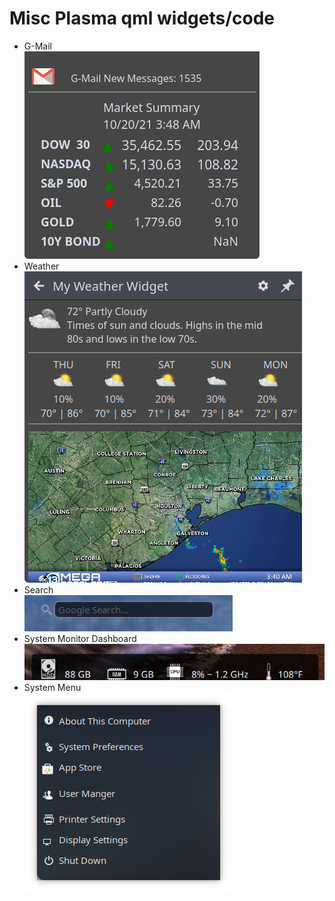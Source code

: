 # Misc Plasma qml widgets/code

* G-Mail <br>
![G-Mail](email.png)
* Weather <br>
![Weather](weather.png)
* Search <br>
![Search](search.png)
* System Monitor Dashboard <br>
![System dashboard](dashboard.png)
* System Menu <br>
![System menu](system-menu.png)
